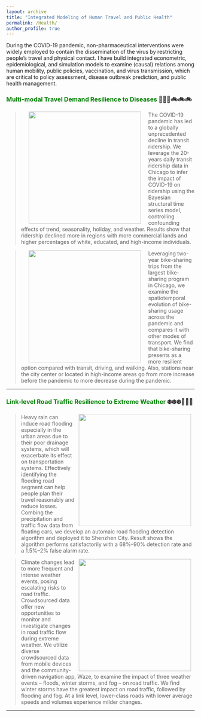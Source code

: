 ```yaml
---
layout: archive
title: "Integrated Modeling of Human Travel and Public Health"
permalink: /Health/
author_profile: true
---
```


During the COVID-19 pandemic, non-pharmaceutical interventions were widely employed to contain the dissemination of the virus by restricting people’s travel and physical contact. 
I have build integrated econometric, epidemiological, and simulation models to examine (causal) relations among human mobility, public policies, vaccination, and virus transmission, 
which are critical to policy assessment, disease outbreak prediction, and public health management. 

### <span style="color: green"> Multi-modal Travel Demand Resilience to Diseases</span> 💊💊💊🚲🚲🚲

> <a href="https://www.sciencedirect.com/science/article/pii/S1361920920308397"><img style="float: left" src="https://songhuahu-umd.github.io/images/FF33.png" width="300" hspace="20"></a>
The COVID-19 pandemic has led to a globally unprecedented decline in transit ridership. We leverage the 20-years daily transit ridership data in Chicago to infer the impact of COVID-19 on ridership using the Bayesian structural time series model, 
controlling confounding effects of trend, seasonality, holiday, and weather. 
Results show that ridership declined more in regions with more commercial lands and higher percentages of white, educated, and high-income individuals.

> <a href="https://www.sciencedirect.com/science/article/pii/S0966692321000508"><img style="float: left" src="https://songhuahu-umd.github.io/images/FF31.png" width="300" hspace="20"></a>
Leveraging two-year bike-sharing trips from the largest bike-sharing program in Chicago, we examine the spatiotemporal evolution of bike-sharing usage across the pandemic and compares it with other modes of transport.
We find that bike-sharing presents as a more resilient option compared with transit, driving, and walking. 
Also, stations near the city center or located in high-income areas go from more increase before the pandemic to more decrease during the pandemic.


---

### <span style="color: green"> Link-level Road Traffic Resilience to Extreme Weather</span> ❄️❄️❄️🚧🚧🚧

> <a href="https://ieeexplore.ieee.org/abstract/document/8569639"><img style="float: right" src="https://songhuahu-umd.github.io/images/Flood.png" width="300" hspace="10"></a>
Heavy rain can induce road flooding especially in the urban areas due to their poor drainage systems, 
which will exacerbate its effect on transportation systems. Effectively identifying
the flooding road segment can help people plan their travel reasonably and reduce losses. Combing the precipitation and traffic flow data from floating cars, 
we develop an automaic road flooding detection algorithm and deployed it to Shenzhen City. Result shows the algorithm performs
satisfactorily with a 68%–90% detection rate and a 1.5%–2% false alarm rate.

> <a href="https://senseable.mit.edu/"><img style="float: right" src="https://songhuahu-umd.github.io/images/weatherroad.png" width="300" hspace="10"></a>
Climate changes lead to more frequent and intense weather events, posing escalating risks to road traffic. 
Crowdsourced data offer new opportunities to monitor and investigate changes in road traffic flow during extreme weather. 
We utilize diverse crowdsourced data from mobile devices and the community-driven navigation app, Waze, to examine the impact of three weather events – floods, winter storms, and fog – on road traffic.
We find winter storms have the greatest impact on road traffic, followed by flooding and fog. At a link level, lower-class roads with lower average speeds and volumes experience milder changes.


---
